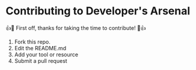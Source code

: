 # Contributing to Developer's Arsenal

:+1::tada: First off, thanks for taking the time to contribute! :tada::+1:

1. Fork this repo.
2. Edit the README.md
3. Add your tool or resource
4. Submit a pull request
